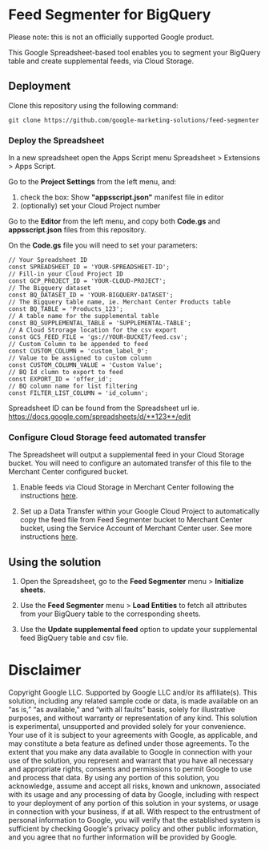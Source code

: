 # Feed Segmenter for BigQuery

Please note: this is not an officially supported Google product.

This Google Spreadsheet-based tool enables you to segment your BigQuery table 
and create supplemental feeds, via Cloud Storage.

## Deployment

Clone this repository using the following command:
```
git clone https://github.com/google-marketing-solutions/feed-segmenter
```

### Deploy the Spreadsheet

In a new spreadsheet open the Apps Script menu Spreadsheet > Extensions > Apps Script.

Go to the **Project Settings** from the left menu, and:

1) check the box: Show **"appsscript.json"** manifest file in editor
2) (optionally) set your Cloud Project number

Go to the **Editor** from the left menu, and copy both **Code.gs** 
and **appsscript.json** files from this repository.

On the **Code.gs** file you will need to set your parameters:
```
// Your Spreadsheet ID
const SPREADSHEET_ID = 'YOUR-SPREADSHEET-ID';
// Fill-in your Cloud Project ID
const GCP_PROJECT_ID = 'YOUR-CLOUD-PROJECT';
// The Bigquery dataset
const BQ_DATASET_ID = 'YOUR-BIGQUERY-DATASET';
// The Bigquery table name, ie. Merchant Center Products table
const BQ_TABLE = 'Products_123';
// A table name for the supplemental table
const BQ_SUPPLEMENTAL_TABLE = 'SUPPLEMENTAL-TABLE';
// A Cloud Strorage location for the csv export
const GCS_FEED_FILE = 'gs://YOUR-BUCKET/feed.csv';
// Custom Column to be appended to feed
const CUSTOM_COLUMN = 'custom_label_0';
// Value to be assigned to custom column
const CUSTOM_COLUMN_VALUE = 'Custom Value';
// BQ Id clumn to export to feed
const EXPORT_ID = 'offer_id';
// BQ column name for list filtering
const FILTER_LIST_COLUMN = 'id_column';
```
Spreadsheet ID can be found from the Spreadsheet url
ie. https://docs.google.com/spreadsheets/d/**123**/edit

### Configure Cloud Storage feed automated transfer

The Spreadsheet will output a supplemental feed in your Cloud Storage bucket.
You will need to configure an automated transfer of this file to the Merchant
Center configured bucket.

1. Enable feeds via Cloud Storage in Merchant Center following the instructions
[here](https://support.google.com/merchants/answer/185963?hl=en).

2. Set up a Data Transfer within your Google Cloud Project to automatically
copy the feed file from Feed Segmenter bucket to Merchant Center bucket,
using the Service Account of Merchant Center user. See more instructions
[here](https://cloud.google.com/storage-transfer/docs/event-driven-transfers).


## Using the solution

 1. Open the Spreadsheet, go to the **Feed Segmenter** menu > **Initialize sheets**.

 2. Use the **Feed Segmenter** menu > **Load Entities** to fetch all attributes
 from your BigQuery table to the corresponding sheets.

 3. Use the **Update supplemental feed** option to update your supplemental feed
 BigQuery table and csv file.


# Disclaimer

Copyright Google LLC. Supported by Google LLC and/or its affiliate(s). This solution, including any related sample code or data, is made available on an “as is,” “as available,” and “with all faults” basis, solely for illustrative purposes, and without warranty or representation of any kind. This solution is experimental, unsupported and provided solely for your convenience. Your use of it is subject to your agreements with Google, as applicable, and may constitute a beta feature as defined under those agreements.  To the extent that you make any data available to Google in connection with your use of the solution, you represent and warrant that you have all necessary and appropriate rights, consents and permissions to permit Google to use and process that data.  By using any portion of this solution, you acknowledge, assume and accept all risks, known and unknown, associated with its usage and any processing of data by Google, including with respect to your deployment of any portion of this solution in your systems, or usage in connection with your business, if at all. With respect to the entrustment of personal information to Google, you will verify that the established system is sufficient by checking Google's privacy policy and other public information, and you agree that no further information will be provided by Google.

